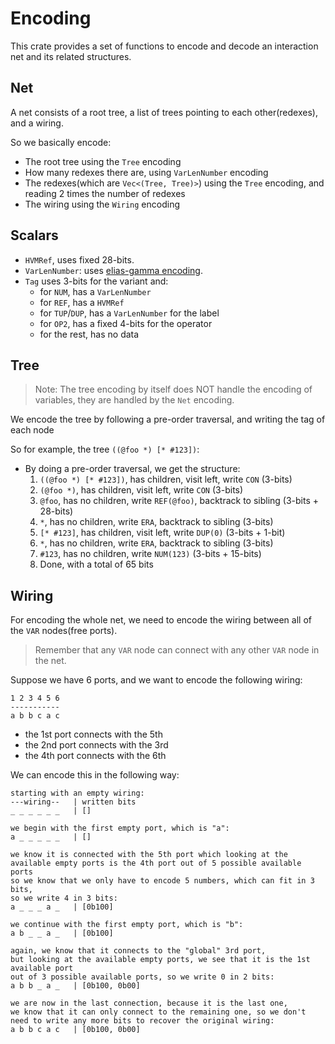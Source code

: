 # Encoding

This crate provides a set of functions to encode and decode an interaction net and its related structures.

## Net

A net consists of a root tree, a list of trees pointing to each other(redexes), and a wiring.

So we basically encode:
- The root tree using the `Tree` encoding
- How many redexes there are, using `VarLenNumber` encoding
- The redexes(which are `Vec<(Tree, Tree)>`) using the `Tree` encoding, and reading 2 times the number of redexes
- The wiring using the `Wiring` encoding

## Scalars

- `HVMRef`, uses fixed 28-bits.
- `VarLenNumber`: uses [elias-gamma encoding](https://en.wikipedia.org/wiki/Elias_gamma_coding).
- `Tag` uses 3-bits for the variant and:
  - for `NUM`, has a `VarLenNumber`
  - for `REF`, has a `HVMRef`
  - for `TUP`/`DUP`, has a `VarLenNumber` for the label
  - for `OP2`, has a fixed 4-bits for the operator
  - for the rest, has no data

## Tree

> Note: The tree encoding by itself does NOT handle the encoding of variables, they are handled by the `Net` encoding.

We encode the tree by following a pre-order traversal, and writing the tag of each node

So for example, the tree `((@foo *) [* #123])`:
- By doing a pre-order traversal, we get the structure:
  1. `((@foo *) [* #123])`, has children, visit left, write `CON` (3-bits)
  2. `(@foo *)`, has children, visit left, write `CON` (3-bits)
  3. `@foo`, has no children, write `REF(@foo)`, backtrack to sibling (3-bits + 28-bits)
  4. `*`, has no children, write `ERA`, backtrack to sibling (3-bits)
  5. `[* #123]`, has children, visit left, write `DUP(0)` (3-bits + 1-bit)
  6. `*`, has no children, write `ERA`, backtrack to sibling (3-bits)
  7. `#123`, has no children, write `NUM(123)` (3-bits + 15-bits)
  8. Done, with a total of 65 bits

## Wiring

For encoding the whole net, we need to encode the wiring between all of the `VAR` nodes(free ports).

> Remember that any `VAR` node can connect with any other `VAR` node in the net.

Suppose we have 6 ports, and we want to encode the following wiring:

```text
1 2 3 4 5 6
-----------
a b b c a c
```

- the 1st port connects with the 5th
- the 2nd port connects with the 3rd
- the 4th port connects with the 6th

We can encode this in the following way:

```text
starting with an empty wiring:
---wiring--   | written bits
_ _ _ _ _ _   | []

we begin with the first empty port, which is "a":
a _ _ _ _ _   | []

we know it is connected with the 5th port which looking at the
available empty ports is the 4th port out of 5 possible available ports
so we know that we only have to encode 5 numbers, which can fit in 3 bits,
so we write 4 in 3 bits:
a _ _ _ a _   | [0b100]

we continue with the first empty port, which is "b":
a b _ _ a _   | [0b100]

again, we know that it connects to the "global" 3rd port,
but looking at the available empty ports, we see that it is the 1st available port
out of 3 possible available ports, so we write 0 in 2 bits:
a b b _ a _   | [0b100, 0b00]

we are now in the last connection, because it is the last one,
we know that it can only connect to the remaining one, so we don't
need to write any more bits to recover the original wiring:
a b b c a c   | [0b100, 0b00]
```
